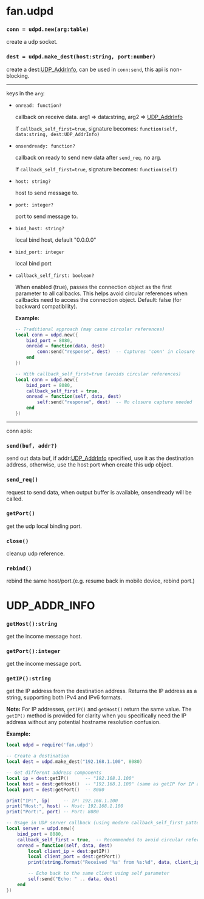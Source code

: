 fan.udpd
========
### `conn = udpd.new(arg:table)`
create a udp socket.

### `dest = udpd.make_dest(host:string, port:number)`
create a dest:[UDP_AddrInfo](#udp_addr_info), can be used in `conn:send`, this api is non-blocking.

---------
keys in the `arg`:

* `onread: function?`

	callback on receive data. arg1 => data:string, arg2 => [UDP_AddrInfo](#udp_addr_info)

	If `callback_self_first=true`, signature becomes: `function(self, data:string, dest:UDP_AddrInfo)`

* `onsendready: function?`

	callback on ready to send new data after `send_req`. no arg.

	If `callback_self_first=true`, signature becomes: `function(self)`

* `host: string?`

	host to send message to.

* `port: integer?`

	port to send message to.

* `bind_host: string?`

	local bind host, default "0.0.0.0"

* `bind_port: integer`

	local bind port

* `callback_self_first: boolean?`

	When enabled (true), passes the connection object as the first parameter to all callbacks.
	This helps avoid circular references when callbacks need to access the connection object.
	Default: false (for backward compatibility).

	**Example:**
	```lua
	-- Traditional approach (may cause circular references)
	local conn = udpd.new({
		bind_port = 8080,
		onread = function(data, dest)
			conn:send("response", dest)  -- Captures 'conn' in closure
		end
	})

	-- With callback_self_first=true (avoids circular references)
	local conn = udpd.new({
		bind_port = 8080,
		callback_self_first = true,
		onread = function(self, data, dest)
			self:send("response", dest)  -- No closure capture needed
		end
	})
	```

---------
conn apis:
### `send(buf, addr?)`
send out data buf, if addr:[UDP_AddrInfo](#udp_addr_info) specified, use it as the destination address, otherwise, use the host:port when create this udp object.

### `send_req()`
request to send data, when output buffer is available, onsendready will be called.

### `getPort()`
get the udp local binding port.

### `close()`
cleanup udp reference.

### `rebind()`
rebind the same host/port.(e.g. resume back in mobile device, rebind port.)

UDP_ADDR_INFO
=============

### `getHost():string`
get the income message host.

### `getPort():integer`
get the income message port.

### `getIP():string`
get the IP address from the destination address. Returns the IP address as a string, supporting both IPv4 and IPv6 formats.

**Note:** For IP addresses, `getIP()` and `getHost()` return the same value. The `getIP()` method is provided for clarity when you specifically need the IP address without any potential hostname resolution confusion.

**Example:**
```lua
local udpd = require('fan.udpd')

-- Create a destination
local dest = udpd.make_dest("192.168.1.100", 8080)

-- Get different address components
local ip = dest:getIP()      -- "192.168.1.100"
local host = dest:getHost()  -- "192.168.1.100" (same as getIP for IP addresses)
local port = dest:getPort()  -- 8080

print("IP:", ip)     -- IP: 192.168.1.100
print("Host:", host) -- Host: 192.168.1.100
print("Port:", port) -- Port: 8080

-- Usage in UDP server callback (using modern callback_self_first pattern)
local server = udpd.new({
    bind_port = 8080,
    callback_self_first = true,  -- Recommended to avoid circular references
    onread = function(self, data, dest)
        local client_ip = dest:getIP()
        local client_port = dest:getPort()
        print(string.format("Received '%s' from %s:%d", data, client_ip, client_port))

        -- Echo back to the same client using self parameter
        self:send("Echo: " .. data, dest)
    end
})
```
